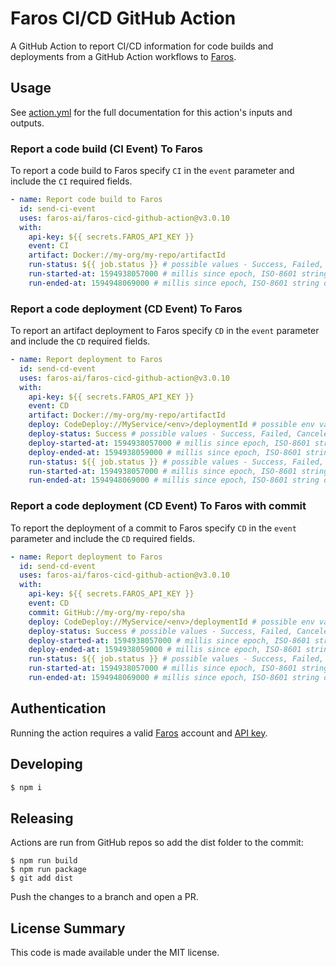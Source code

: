 # Faros CI/CD GitHub Action

A GitHub Action to report CI/CD information for code builds and deployments from a GitHub Action workflows to [Faros](https://www.faros.ai).

## Usage

See [action.yml](action.yml) for the full documentation for this action's inputs and outputs.

### Report a code build (CI Event) To Faros

To report a code build to Faros specify `CI` in the `event` parameter and include the `CI` required fields.

```yaml
- name: Report code build to Faros
  id: send-ci-event
  uses: faros-ai/faros-cicd-github-action@v3.0.10
  with:
    api-key: ${{ secrets.FAROS_API_KEY }}
    event: CI
    artifact: Docker://my-org/my-repo/artifactId
    run-status: ${{ job.status }} # possible values - Success, Failed, Canceled
    run-started-at: 1594938057000 # millis since epoch, ISO-8601 string or 'Now'
    run-ended-at: 1594948069000 # millis since epoch, ISO-8601 string or 'Now'
```

### Report a code deployment (CD Event) To Faros

To report an artifact deployment to Faros specify `CD` in the `event` parameter and include the `CD` required fields.

```yaml
- name: Report deployment to Faros
  id: send-cd-event
  uses: faros-ai/faros-cicd-github-action@v3.0.10
  with:
    api-key: ${{ secrets.FAROS_API_KEY }}
    event: CD
    artifact: Docker://my-org/my-repo/artifactId
    deploy: CodeDeploy://MyService/<env>/deploymentId # possible env values - Dev, Prod, Staging, QA
    deploy-status: Success # possible values - Success, Failed, Canceled
    deploy-started-at: 1594938057000 # millis since epoch, ISO-8601 string or 'Now'
    deploy-ended-at: 1594938059000 # millis since epoch, ISO-8601 string or 'Now'
    run-status: ${{ job.status }} # possible values - Success, Failed, Canceled
    run-started-at: 1594938057000 # millis since epoch, ISO-8601 string or 'Now'
    run-ended-at: 1594948069000 # millis since epoch, ISO-8601 string or 'Now'
```

### Report a code deployment (CD Event) To Faros with commit

To report the deployment of a commit to Faros specify `CD` in the `event` parameter and include the `CD` required fields.

```yaml
- name: Report deployment to Faros
  id: send-cd-event
  uses: faros-ai/faros-cicd-github-action@v3.0.10
  with:
    api-key: ${{ secrets.FAROS_API_KEY }}
    event: CD
    commit: GitHub://my-org/my-repo/sha
    deploy: CodeDeploy://MyService/<env>/deploymentId # possible env values - Dev, Prod, Staging, QA
    deploy-status: Success # possible values - Success, Failed, Canceled
    deploy-started-at: 1594938057000 # millis since epoch, ISO-8601 string or 'Now'
    deploy-ended-at: 1594938059000 # millis since epoch, ISO-8601 string or 'Now'
    run-status: ${{ job.status }} # possible values - Success, Failed, Canceled
    run-started-at: 1594938057000 # millis since epoch, ISO-8601 string or 'Now'
    run-ended-at: 1594948069000 # millis since epoch, ISO-8601 string or 'Now'
```

## Authentication

Running the action requires a valid [Faros](https://www.faros.ai) account and [API key](https://docs.faros.ai/reference/getting-api-access).

## Developing

```sh
$ npm i
```

## Releasing

Actions are run from GitHub repos so add the dist folder to the commit:

```
$ npm run build
$ npm run package
$ git add dist
```

Push the changes to a branch and open a PR.

## License Summary

This code is made available under the MIT license.

